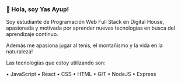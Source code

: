 ### 👋 Hola, soy Yas Ayup! 
Soy estudiante de Programación Web Full Stack en Digital House, apasionada y motivada por aprender nuevas tecnologías en busca del aprendizaje continuo.

Además me apasiona jugar al tenis, el montañismo y la vida en la naturaleza!

Las tecnologías que estoy utilizando son:

• JavaScript • React • CSS • HTML • GIT • NodeJS • Express


